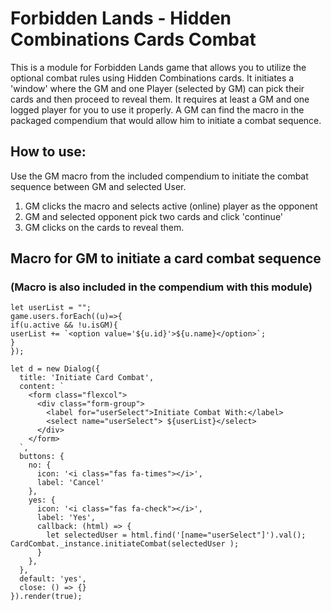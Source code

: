 # Forbidden Lands - Hidden Combinations Cards Combat

This is a module for Forbidden Lands game that allows you to utilize the optional combat rules using  Hidden Combinations cards.
It initiates a 'window' where the GM and one Player (selected by GM) can pick their cards and then proceed to reveal them.
It requires at least  a GM and one logged player for you to use it properly.
A GM can find the macro in the packaged compendium that would allow him to initiate a combat sequence.

## How to use:

Use the GM macro from the included compendium to initiate the combat sequence between GM and selected User.

1. GM clicks the macro and selects active (online) player as the opponent
2. GM and selected opponent pick two cards and click 'continue'
3. GM clicks on the cards to reveal them.

## Macro for GM to initiate a card combat sequence

### (Macro is also included in the compendium with this module)

```
let userList = "";
game.users.forEach((u)=>{
if(u.active && !u.isGM){
userList += `<option value='${u.id}'>${u.name}</option>`;
}
});

let d = new Dialog({
  title: 'Initiate Card Combat',
  content: `
    <form class="flexcol">      
      <div class="form-group">
        <label for="userSelect">Initiate Combat With:</label>
        <select name="userSelect"> ${userList}</select>
      </div>      
    </form>
  `,
  buttons: {
    no: {
      icon: '<i class="fas fa-times"></i>',
      label: 'Cancel'
    },
    yes: {
      icon: '<i class="fas fa-check"></i>',
      label: 'Yes',
      callback: (html) => {
        let selectedUser = html.find('[name="userSelect"]').val();        
CardCombat._instance.initiateCombat(selectedUser );
      }
    },
  },
  default: 'yes',
  close: () => {}
}).render(true);
```
